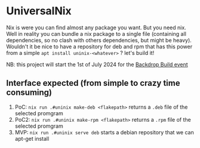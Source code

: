 # UniversalNix

Nix is were you can find almost any package you want. But you need nix. Well in reality you can bundle a nix package to a single file
(containing all dependencies, so no clash with others dependencies, but might be heavy). Wouldn't it be nice to have a repository for
deb and rpm that has this power from a simple `apt install uninix-<whatever>` ?  let's build it!

NB: this project will start the 1st of July 2024 for the [Backdrop Build event](backdropbuild.com)

## Interface expected (from simple to crazy time consuming)

1. PoC: `nix run .#uninix make-deb <flakepath>` returns a `.deb` file of the selected promgram
2. PoC2: `nix run .#uninix make-rpm <flakepath>` returns a `.rpm` file of the selected promgram
3. MVP: `nix run .#uninix serve deb` starts a debian repository that we can apt-get install

